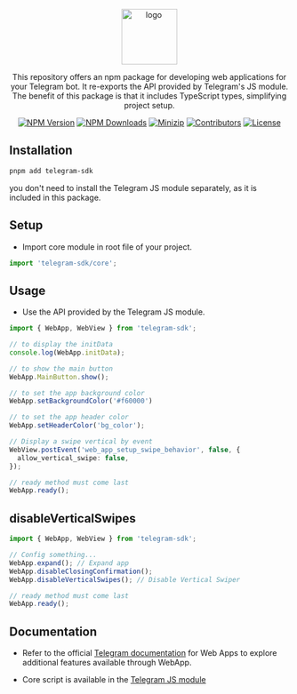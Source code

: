 <p align="center">
<a href="https://www.npmjs.com/package/telegram-sdk" target="_blank" rel="noopener noreferrer">
<img src="https://api.iconify.design/logos:telegram.svg?color=%23bbdf58" alt="logo" width='100'/></a>
</p>

<p align="center">
  This repository offers an npm package for developing web applications for your Telegram bot. It re-exports the API provided by Telegram's JS module. The benefit of this package is that it includes TypeScript types, simplifying project setup.
</p>

<p align="center">
  <a href="https://www.npmjs.com/package/telegram-sdk" target="_blank" rel="noopener noreferrer"><img src="https://badge.fury.io/js/telegram-sdk.svg" alt="NPM Version" /></a>
  <a href="https://www.npmjs.com/package/telegram-sdk" target="_blank" rel="noopener noreferrer"><img src="https://img.shields.io/npm/dt/telegram-sdk.svg?logo=npm" alt="NPM Downloads" /></a>
  <a href="https://bundlephobia.com/result?p=telegram-sdk" target="_blank" rel="noopener noreferrer"><img src="https://img.shields.io/bundlephobia/minzip/telegram-sdk" alt="Minizip" /></a>
  <a href="https://github.com/hunghg255/telegram-sdk/graphs/contributors" target="_blank" rel="noopener noreferrer"><img src="https://img.shields.io/badge/all_contributors-1-orange.svg" alt="Contributors" /></a>
  <a href="https://github.com/hunghg255/telegram-sdk/blob/main/LICENSE" target="_blank" rel="noopener noreferrer"><img src="https://badgen.net/github/license/hunghg255/telegram-sdk" alt="License" /></a>
</p>



## Installation

```bash
pnpm add telegram-sdk
```
you don't need to install the Telegram JS module separately, as it is included in this package.

## Setup

- Import core module in root file of your project.

```ts
import 'telegram-sdk/core';
```


## Usage

- Use the API provided by the Telegram JS module.

```typescript
import { WebApp, WebView } from 'telegram-sdk';

// to display the initData
console.log(WebApp.initData);

// to show the main button
WebApp.MainButton.show();

// to set the app background color
WebApp.setBackgroundColor('#f60000')

// to set the app header color
WebApp.setHeaderColor('bg_color');

// Display a swipe vertical by event
WebView.postEvent('web_app_setup_swipe_behavior', false, {
  allow_vertical_swipe: false,
});

// ready method must come last
WebApp.ready();
```

## disableVerticalSwipes

```ts
import { WebApp, WebView } from 'telegram-sdk';

// Config something...
WebApp.expand(); // Expand app
WebApp.disableClosingConfirmation();
WebApp.disableVerticalSwipes(); // Disable Vertical Swiper

// ready method must come last
WebApp.ready();
```

## Documentation

- Refer to the official [Telegram documentation](https://core.telegram.org/bots/webapps#initializing-web-apps) for Web Apps to explore additional features available through WebApp.

- Core script is available in the [Telegram JS module](https://telegram.org/js/telegram-web-app.js)
